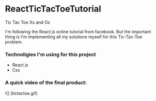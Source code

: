 # ReactTicTacToeTutorial
Tic Tac Toe Xs and Os 


I'm following the React js online tutorial from facebook. But the important  <br />
thing is I'm implementing all my solutions myself for this Tic-Tac-Toe problem. <br />


<h3>Technoligies I'm using for this project</h3>

<ul>
    <li>React js</li>
    <li>Css</li>
</ul>


<h3>A quick video of the final product:</h3>

![] (tictactoe.gif)
